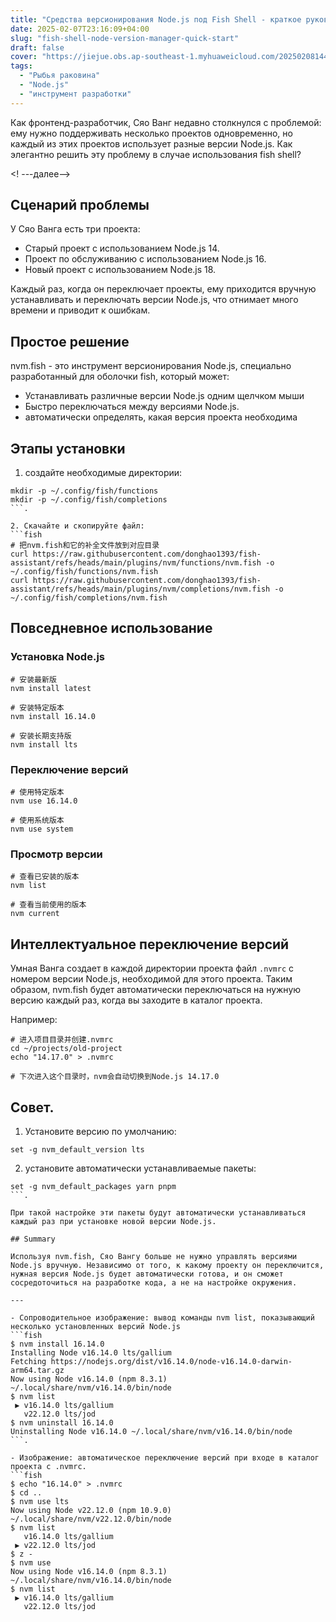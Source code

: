 ```yaml
---
title: "Средства версионирования Node.js под Fish Shell - краткое руководство по запуску"
date: 2025-02-07T23:16:09+04:00
slug: "fish-shell-node-version-manager-quick-start"
draft: false
cover: "https://jiejue.obs.ap-southeast-1.myhuaweicloud.com/20250208144106522.webp"
tags:
  - "Рыбья раковина"
  - "Node.js"
  - "инструмент разработки"
---
```


Как фронтенд-разработчик, Сяо Ванг недавно столкнулся с проблемой: ему нужно поддерживать несколько проектов одновременно, но каждый из этих проектов использует разные версии Node.js. Как элегантно решить эту проблему в случае использования fish shell?

<! ---далее-->

## Сценарий проблемы

У Сяо Ванга есть три проекта:
- Старый проект с использованием Node.js 14.
- Проект по обслуживанию с использованием Node.js 16.
- Новый проект с использованием Node.js 18.

Каждый раз, когда он переключает проекты, ему приходится вручную устанавливать и переключать версии Node.js, что отнимает много времени и приводит к ошибкам.

## Простое решение

nvm.fish - это инструмент версионирования Node.js, специально разработанный для оболочки fish, который может:
- Устанавливать различные версии Node.js одним щелчком мыши
- Быстро переключаться между версиями Node.js.
- автоматически определять, какая версия проекта необходима

## Этапы установки

1. создайте необходимые директории:
```fish
mkdir -p ~/.config/fish/functions
mkdir -p ~/.config/fish/completions
```.

2. Скачайте и скопируйте файл:
```fish
# 把nvm.fish和它的补全文件放到对应目录
curl https://raw.githubusercontent.com/donghao1393/fish-assistant/refs/heads/main/plugins/nvm/functions/nvm.fish -o ~/.config/fish/functions/nvm.fish
curl https://raw.githubusercontent.com/donghao1393/fish-assistant/refs/heads/main/plugins/nvm/completions/nvm.fish -o ~/.config/fish/completions/nvm.fish
```

## Повседневное использование

### Установка Node.js
```fish
# 安装最新版
nvm install latest

# 安装特定版本
nvm install 16.14.0

# 安装长期支持版
nvm install lts
```

### Переключение версий
```fish
# 使用特定版本
nvm use 16.14.0

# 使用系统版本
nvm use system
```

### Просмотр версии
```fish
# 查看已安装的版本
nvm list

# 查看当前使用的版本
nvm current
```

## Интеллектуальное переключение версий

Умная Ванга создает в каждой директории проекта файл `.nvmrc` с номером версии Node.js, необходимой для этого проекта. Таким образом, nvm.fish будет автоматически переключаться на нужную версию каждый раз, когда вы заходите в каталог проекта.

Например:
```fish
# 进入项目目录并创建.nvmrc
cd ~/projects/old-project
echo "14.17.0" > .nvmrc

# 下次进入这个目录时，nvm会自动切换到Node.js 14.17.0
```

## Совет.

1. Установите версию по умолчанию:
```fish
set -g nvm_default_version lts
```

2. установите автоматически устанавливаемые пакеты:
```fish
set -g nvm_default_packages yarn pnpm
```.

При такой настройке эти пакеты будут автоматически устанавливаться каждый раз при установке новой версии Node.js.

## Summary

Используя nvm.fish, Сяо Вангу больше не нужно управлять версиями Node.js вручную. Независимо от того, к какому проекту он переключится, нужная версия Node.js будет автоматически готова, и он сможет сосредоточиться на разработке кода, а не на настройке окружения.

---

- Сопроводительное изображение: вывод команды nvm list, показывающий несколько установленных версий Node.js
```fish
$ nvm install 16.14.0
Installing Node v16.14.0 lts/gallium
Fetching https://nodejs.org/dist/v16.14.0/node-v16.14.0-darwin-arm64.tar.gz
Now using Node v16.14.0 (npm 8.3.1) ~/.local/share/nvm/v16.14.0/bin/node
$ nvm list
 ▶ v16.14.0 lts/gallium
   v22.12.0 lts/jod
$ nvm uninstall 16.14.0
Uninstalling Node v16.14.0 ~/.local/share/nvm/v16.14.0/bin/node
```.

- Изображение: автоматическое переключение версий при входе в каталог проекта с .nvmrc.
```fish
$ echo "16.14.0" > .nvmrc
$ cd ..
$ nvm use lts
Now using Node v22.12.0 (npm 10.9.0) ~/.local/share/nvm/v22.12.0/bin/node
$ nvm list
   v16.14.0 lts/gallium
 ▶ v22.12.0 lts/jod
$ z -
$ nvm use
Now using Node v16.14.0 (npm 8.3.1) ~/.local/share/nvm/v16.14.0/bin/node
$ nvm list
 ▶ v16.14.0 lts/gallium
   v22.12.0 lts/jod
```

